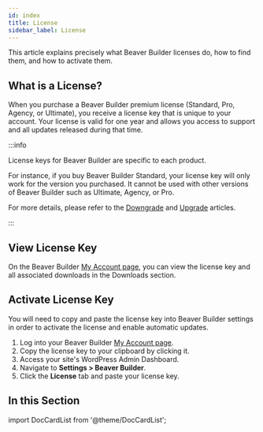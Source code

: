 ```yaml
---
id: index
title: License
sidebar_label: License
---
```


This article explains precisely what Beaver Builder licenses do, how to find them, and how to activate them.

## What is a License?

When you purchase a Beaver Builder premium license (Standard, Pro, Agency, or Ultimate), you receive a license key that is unique to your account. Your license is valid for one year and allows you access to support and all updates released during that time.

:::info

License keys for Beaver Builder are specific to each product.

For instance, if you buy Beaver Builder Standard, your license key will only work for the version you purchased. It cannot be used with other versions of Beaver Builder such as Ultimate, Agency, or Pro.

For more details, please refer to the [Downgrade](downgrade.md) and [Upgrade](upgrade.md) articles.

:::

## View License Key

On the Beaver Builder [My Account page](../index.md), you can view the license key and all associated downloads in the Downloads section.

## Activate License Key

You will need to copy and paste the license key into Beaver Builder settings in order to activate the license and enable automatic updates.

1. Log into your Beaver Builder [My Account page](../index.md).
2. Copy the license key to your clipboard by clicking it.
3. Access your site's WordPress Admin Dashboard.
4. Navigate to **Settings > Beaver Builder**.
5. Click the **License** tab and paste your license key.

## In this Section

import DocCardList from '@theme/DocCardList';

<DocCardList />
